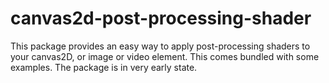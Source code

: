 # canvas2d-post-processing-shader

This package provides an easy way to apply post-processing shaders to your canvas2D, or image or video element.
This comes bundled with some examples.
The package is in very early state.
